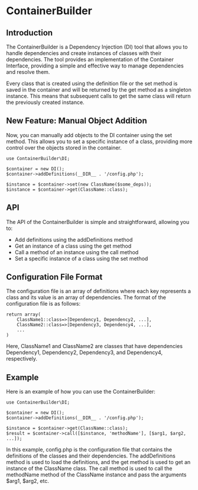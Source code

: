 # ContainerBuilder
## Introduction
The ContainerBuilder is a Dependency Injection (DI) tool that allows you to handle dependencies and create instances of classes with their dependencies. The tool provides an implementation of the Container Interface, providing a simple and effective way to manage dependencies and resolve them.

Every class that is created using the definition file or the set method is saved in the container and will be returned by the get method as a singleton instance. This means that subsequent calls to get the same class will return the previously created instance.

## New Feature: Manual Object Addition
Now, you can manually add objects to the DI container using the set method. This allows you to set a specific instance of a class, providing more control over the objects stored in the container.

```
use ContainerBuilder\DI;

$container = new DI();
$container->addDefinitions(__DIR__ . '/config.php');

$instance = $container->set(new ClassName($some_deps));
$instance = $container->get(ClassName::class);

```
## API
The API of the ContainerBuilder is simple and straightforward, allowing you to:

- Add definitions using the addDefinitions method
- Get an instance of a class using the get method
- Call a method of an instance using the call method
- Set a specific instance of a class using the set method


## Configuration File Format
The configuration file is an array of definitions where each key represents a class and its value is an array of dependencies. The format of the configuration file is as follows:

```
return array(
    ClassName1::class=>[Dependency1, Dependency2, ...],
    ClassName2::class=>[Dependency3, Dependency4, ...],
    ...
)
```
Here, ClassName1 and ClassName2 are classes that have dependencies Dependency1, Dependency2, Dependency3, and Dependency4, respectively.

## Example
Here is an example of how you can use the ContainerBuilder:

```
use ContainerBuilder\DI;

$container = new DI();
$container->addDefinitions(__DIR__ . '/config.php');

$instance = $container->get(ClassName::class);
$result = $container->call([$instance, 'methodName'], [$arg1, $arg2, ...]);
```

In this example, config.php is the configuration file that contains the definitions of the classes and their dependencies. The addDefinitions method is used to load the definitions, and the get method is used to get an instance of the ClassName class. The call method is used to call the methodName method of the ClassName instance and pass the arguments $arg1, $arg2, etc.



